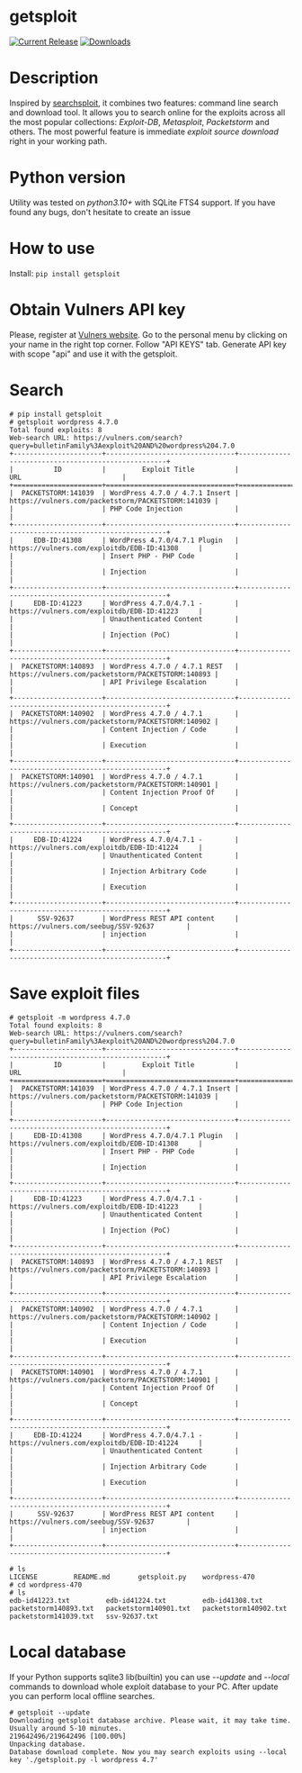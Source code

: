 # getsploit

[![Current Release](https://img.shields.io/github/release/vulnersCom/getsploit.svg "Current Release")](https://github.com/vulnersCom/getsploit/releases/latest)
[![Downloads](https://img.shields.io/github/downloads/vulnersCom/getsploit/total.svg "Downloads")](https://github.com/vulnersCom/getsploit/releases) 

# Description
Inspired by [searchsploit](https://github.com/offensive-security/exploit-database/blob/master/searchsploit), it combines two features: command line search and download tool.
It allows you to search online for the exploits across all the most popular collections: *Exploit-DB*, *Metasploit*, *Packetstorm* and others.
The most powerful feature is immediate *exploit source download* right in your working path.

# Python version
Utility was tested on *python3.10+* with SQLite FTS4 support. If you have found any bugs, don't hesitate to create an issue

# How to use

Install: `pip install getsploit`

# Obtain Vulners API key

Please, register at [Vulners website](https://vulners.com).
Go to the personal menu by clicking on your name in the right top corner.
Follow "API KEYS" tab.
Generate API key with scope "api" and use it with the getsploit.

# Search
```
# pip install getsploit
# getsploit wordpress 4.7.0
Total found exploits: 8
Web-search URL: https://vulners.com/search?query=bulletinFamily%3Aexploit%20AND%20wordpress%204.7.0
+----------------------+--------------------------------+----------------------------------------------------+
|          ID          |         Exploit Title          |                        URL                         |
+======================+================================+====================================================+
|  PACKETSTORM:141039  | WordPress 4.7.0 / 4.7.1 Insert | https://vulners.com/packetstorm/PACKETSTORM:141039 |
|                      | PHP Code Injection             |                                                    |
+----------------------+--------------------------------+----------------------------------------------------+
|     EDB-ID:41308     | WordPress 4.7.0/4.7.1 Plugin   |     https://vulners.com/exploitdb/EDB-ID:41308     |
|                      | Insert PHP - PHP Code          |                                                    |
|                      | Injection                      |                                                    |
+----------------------+--------------------------------+----------------------------------------------------+
|     EDB-ID:41223     | WordPress 4.7.0/4.7.1 -        |     https://vulners.com/exploitdb/EDB-ID:41223     |
|                      | Unauthenticated Content        |                                                    |
|                      | Injection (PoC)                |                                                    |
+----------------------+--------------------------------+----------------------------------------------------+
|  PACKETSTORM:140893  | WordPress 4.7.0 / 4.7.1 REST   | https://vulners.com/packetstorm/PACKETSTORM:140893 |
|                      | API Privilege Escalation       |                                                    |
+----------------------+--------------------------------+----------------------------------------------------+
|  PACKETSTORM:140902  | WordPress 4.7.0 / 4.7.1        | https://vulners.com/packetstorm/PACKETSTORM:140902 |
|                      | Content Injection / Code       |                                                    |
|                      | Execution                      |                                                    |
+----------------------+--------------------------------+----------------------------------------------------+
|  PACKETSTORM:140901  | WordPress 4.7.0 / 4.7.1        | https://vulners.com/packetstorm/PACKETSTORM:140901 |
|                      | Content Injection Proof Of     |                                                    |
|                      | Concept                        |                                                    |
+----------------------+--------------------------------+----------------------------------------------------+
|     EDB-ID:41224     | WordPress 4.7.0/4.7.1 -        |     https://vulners.com/exploitdb/EDB-ID:41224     |
|                      | Unauthenticated Content        |                                                    |
|                      | Injection Arbitrary Code       |                                                    |
|                      | Execution                      |                                                    |
+----------------------+--------------------------------+----------------------------------------------------+
|      SSV-92637       | WordPress REST API content     |        https://vulners.com/seebug/SSV-92637        |
|                      | injection                      |                                                    |
+----------------------+--------------------------------+----------------------------------------------------+
```

# Save exploit files
```
# getsploit -m wordpress 4.7.0
Total found exploits: 8
Web-search URL: https://vulners.com/search?query=bulletinFamily%3Aexploit%20AND%20wordpress%204.7.0
+----------------------+--------------------------------+----------------------------------------------------+
|          ID          |         Exploit Title          |                        URL                         |
+======================+================================+====================================================+
|  PACKETSTORM:141039  | WordPress 4.7.0 / 4.7.1 Insert | https://vulners.com/packetstorm/PACKETSTORM:141039 |
|                      | PHP Code Injection             |                                                    |
+----------------------+--------------------------------+----------------------------------------------------+
|     EDB-ID:41308     | WordPress 4.7.0/4.7.1 Plugin   |     https://vulners.com/exploitdb/EDB-ID:41308     |
|                      | Insert PHP - PHP Code          |                                                    |
|                      | Injection                      |                                                    |
+----------------------+--------------------------------+----------------------------------------------------+
|     EDB-ID:41223     | WordPress 4.7.0/4.7.1 -        |     https://vulners.com/exploitdb/EDB-ID:41223     |
|                      | Unauthenticated Content        |                                                    |
|                      | Injection (PoC)                |                                                    |
+----------------------+--------------------------------+----------------------------------------------------+
|  PACKETSTORM:140893  | WordPress 4.7.0 / 4.7.1 REST   | https://vulners.com/packetstorm/PACKETSTORM:140893 |
|                      | API Privilege Escalation       |                                                    |
+----------------------+--------------------------------+----------------------------------------------------+
|  PACKETSTORM:140902  | WordPress 4.7.0 / 4.7.1        | https://vulners.com/packetstorm/PACKETSTORM:140902 |
|                      | Content Injection / Code       |                                                    |
|                      | Execution                      |                                                    |
+----------------------+--------------------------------+----------------------------------------------------+
|  PACKETSTORM:140901  | WordPress 4.7.0 / 4.7.1        | https://vulners.com/packetstorm/PACKETSTORM:140901 |
|                      | Content Injection Proof Of     |                                                    |
|                      | Concept                        |                                                    |
+----------------------+--------------------------------+----------------------------------------------------+
|     EDB-ID:41224     | WordPress 4.7.0/4.7.1 -        |     https://vulners.com/exploitdb/EDB-ID:41224     |
|                      | Unauthenticated Content        |                                                    |
|                      | Injection Arbitrary Code       |                                                    |
|                      | Execution                      |                                                    |
+----------------------+--------------------------------+----------------------------------------------------+
|      SSV-92637       | WordPress REST API content     |        https://vulners.com/seebug/SSV-92637        |
|                      | injection                      |                                                    |
+----------------------+--------------------------------+----------------------------------------------------+

# ls
LICENSE         README.md       getsploit.py    wordpress-470
# cd wordpress-470
# ls
edb-id41223.txt         edb-id41224.txt         edb-id41308.txt         packetstorm140893.txt   packetstorm140901.txt   packetstorm140902.txt   packetstorm141039.txt   ssv-92637.txt
```

# Local database
If your Python supports sqlite3 lib(builtin) you can use *--update* and *--local* commands to download whole exploit database to your PC.
After update you can perform local offline searches.

```
# getsploit --update
Downloading getsploit database archive. Please wait, it may take time. Usually around 5-10 minutes.
219642496/219642496 [100.00%]
Unpacking database.
Database download complete. Now you may search exploits using --local key './getsploit.py -l wordpress 4.7'
```
